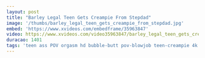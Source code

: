 ```yaml
---
layout: post
title: "Barley Legal Teen Gets Creampie From Stepdad"
image: '/thumbs/barley_legal_teen_gets_creampie_from_stepdad.jpg'
embed: 'https://www.xvideos.com/embedframe/35963847'
video: https://www.xvideos.com/video35963847/barley_legal_teen_gets_creampie_from_stepdad.mp4
duracao: 1401
tags: 'teen ass POV orgasm hd bubble-butt pov-blowjob teen-creampie 4k'
---
```

